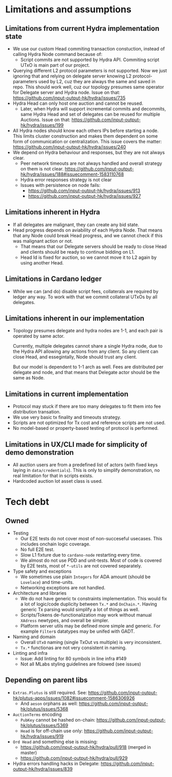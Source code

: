 # Limitations and assumptions

## Limitations from current Hydra implementation state

* We use our custom Head commiting transaction constuction,
  instead of calling Hydra Node command because of:
  * Script commits are not supported by Hydra API.
    Commiting script UTxO is main part of our project.
* Querying different L2 protocol parameters is not supported.
  Now we just ignoring that and relying on delegate server
  knowing L2 protocol-parameters used by L2,
  cuz they are always the same and saved in repo.
  This should work well, cuz our topology presumes same operator
  for Delegate server and Hydra node.
  Issue on that: https://github.com/input-output-hk/hydra/issues/735
* Hydra Head can only host one auction and cannot be reused.
  * Later, when Hydra will support incremental commits and decommits,
    same Hydra Head and set of delegates can be reused
    for multiple Auctions.
    Issue on that: https://github.com/input-output-hk/hydra/issues/199
* All Hydra nodes should know each others IPs before starting a node.
  This limits cluster construction and makes them dependent
  on some form of communication or centralization.
  This issue covers the matter:
  https://github.com/input-output-hk/hydra/issues/240
* We depend on Hydra behaviour and responses, but they are not always clear.
  * Peer network timeouts are not always handled
    and overall strategy on them is not clear.
    https://github.com/input-output-hk/hydra/issues/188#issuecomment-1583110768
  * Hydra error responses strategy is not clear
  * Issues with persistence on node fails:
    * https://github.com/input-output-hk/hydra/issues/913
    * https://github.com/input-output-hk/hydra/issues/927

## Limitations inherent in Hydra

* If all delegates are malignant, they can create any bid state.
* Head progress depends on aviability of each Hydra Node.
  That means that any Node could break Head progress,
  and we cannot check if this was malignant action or not.
    * That means that our Delegate servers should be ready
      to close Head and clients should be ready to continue bidding on L1.
    * Head Id is fixed for auction, so we cannot move it to L2 again
      by using another Head.

## Limitations in Cardano ledger

* While we can (and do) disable script fees, collaterals are required by
  ledger any way.
  To work with that we commit collateral UTxOs by all delegates.

## Limitations inherent in our implementation

* Topology presumes delegate and hydra nodes are 1-1,
  and each pair is operated by same actor.

  Currently, multiple delegates cannot share a single Hydra node,
  due to the Hydra API allowing any actions from any client.
  So any client can close Head, and essegintally,
  Node should trust any client.

  But our model is dependent to 1-1 arch as well.
  Fees are distributed per delegate and node, and that means that
  Delegate actor should be the same as Node.

## Limitations in current implementation

* Protocol may stuck if there are too many delegates
  to fit them into fee distribution transation.
* We use very basic tx finality and timeouts strategy.
* Scripts are not optimized for Tx cost
  and reference scripts are not used.
* No model-based or property-based testing of protocol is performed.

## Limitations in UX/CLI made for simplicity of demo demonstration

* All auction users are from a predefined list of actors
  (with fixed keys laying in `data/credentials`).
  This is only to simplify demonstration,
  no real limitation for that in scripts exists.
* Hardcoded auction lot asset class is used.

# Tech debt

## Owned


* Testing
  * Our E2E tests do not cover most of non-succeseful usecases.
    This includes onchain logic coverage.
  * No full E2E test.
  * Slow L1 fixture due to `cardano-node` restarting every time.
  * We almost do not use PDD and unit-tests.
    Most of code is covered by E2E tests,
    most of `*-utils` are not covered separately.
* Type safety and exceptions
  * We sometimes use plain `Integers`
  for ADA amount (should be `Lovelace`) and time-units.
  * Networking exceptions are not handled.
* Architecture and libraries
  * We do not have generic tx constraints implementation.
    This would fix a lot of logic/code duplicity
    between `Tx.*` and `OnChain.*`.
    Having generic Tx parsing would simplify a lot of things as well.
  * Scripts/Tokens de-functionalization may work
    without manual `XAdress` newtypes, and overall be simpler.
  * Platform server utils may be defined more simple and generic.
    For example `Filter`s datatypes may be unifed with GADT.
* Naming and domain
  * Overall `UTxO` naming (single TxOut vs multiple) is very inconsistent.
  * `Tx.*` functionas are not very consistent in naming.
* Linting and infra
  * Issue: Add linting for 80 symbols in line infra #149
  * Not all MLabs styling guidelines are folowed (see issues)

## Depending on parent libs

* `Extras.Plutus` is still required.
  See: https://github.com/input-output-hk/plutus-apps/issues/1082#issuecomment-1586306926
  * And `aeson` orphans as well:
    https://github.com/input-output-hk/plutus/issues/5368
* `AuctionTerms` encoding
  * `PubKey` cannot be hashed on-chain:
    https://github.com/input-output-hk/plutus/issues/5369
  * `Head` is for off-chain use only:
    https://github.com/input-output-hk/hydra/issues/919
* `Ord Head` and something else is missing:
  * https://github.com/input-output-hk/hydra/pull/918 (merged in master)
  * https://github.com/input-output-hk/hydra/pull/929
* Hydra errors handling hacks in Delegate:
  https://github.com/input-output-hk/hydra/issues/839
